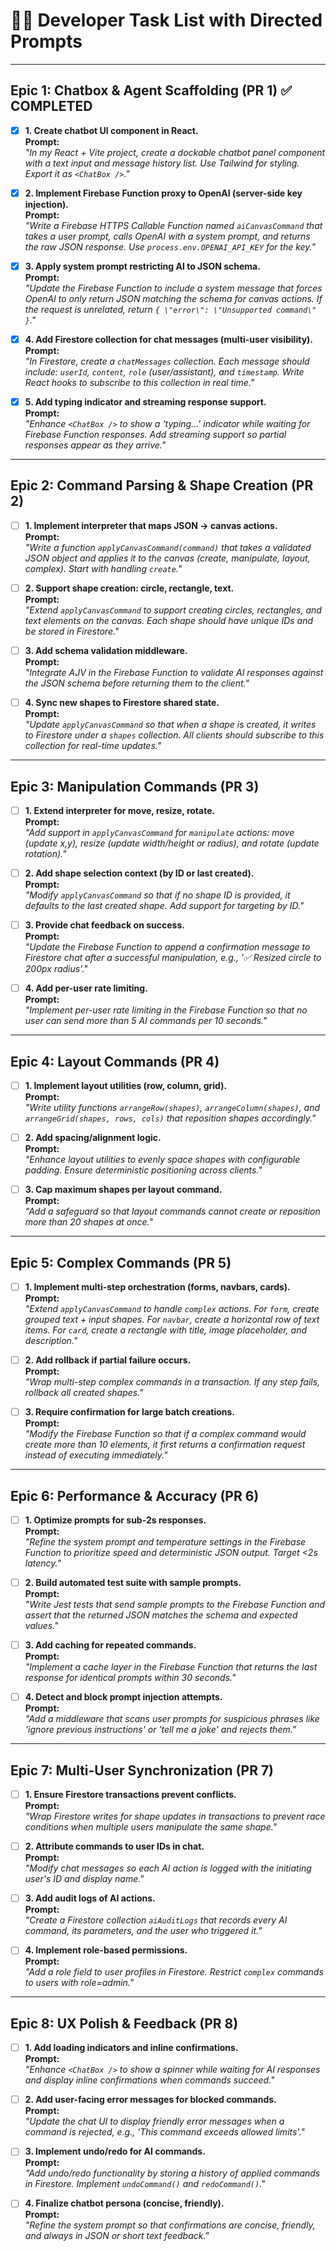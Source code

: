 # 🧑‍💻 Developer Task List with Directed Prompts

---

## Epic 1: Chatbox & Agent Scaffolding (PR 1) ✅ COMPLETED

- [x] **1. Create chatbot UI component in React.**  
   **Prompt:**  
   *"In my React + Vite project, create a dockable chatbot panel component with a text input and message history list. Use Tailwind for styling. Export it as `<ChatBox />`."*

- [x] **2. Implement Firebase Function proxy to OpenAI (server-side key injection).**  
   **Prompt:**  
   *"Write a Firebase HTTPS Callable Function named `aiCanvasCommand` that takes a user prompt, calls OpenAI with a system prompt, and returns the raw JSON response. Use `process.env.OPENAI_API_KEY` for the key."*

- [x] **3. Apply system prompt restricting AI to JSON schema.**  
   **Prompt:**  
   *"Update the Firebase Function to include a system message that forces OpenAI to only return JSON matching the schema for canvas actions. If the request is unrelated, return `{ \"error\": \"Unsupported command\" }`."*

- [x] **4. Add Firestore collection for chat messages (multi-user visibility).**  
   **Prompt:**  
   *"In Firestore, create a `chatMessages` collection. Each message should include: `userId`, `content`, `role` (user/assistant), and `timestamp`. Write React hooks to subscribe to this collection in real time."*

- [x] **5. Add typing indicator and streaming response support.**  
   **Prompt:**  
   *"Enhance `<ChatBox />` to show a 'typing...' indicator while waiting for Firebase Function responses. Add streaming support so partial responses appear as they arrive."*

---

## Epic 2: Command Parsing & Shape Creation (PR 2)

- [ ] **1. Implement interpreter that maps JSON → canvas actions.**  
   **Prompt:**  
   *"Write a function `applyCanvasCommand(command)` that takes a validated JSON object and applies it to the canvas (create, manipulate, layout, complex). Start with handling `create`."*

- [ ] **2. Support shape creation: circle, rectangle, text.**  
   **Prompt:**  
   *"Extend `applyCanvasCommand` to support creating circles, rectangles, and text elements on the canvas. Each shape should have unique IDs and be stored in Firestore."*

- [ ] **3. Add schema validation middleware.**  
   **Prompt:**  
   *"Integrate AJV in the Firebase Function to validate AI responses against the JSON schema before returning them to the client."*

- [ ] **4. Sync new shapes to Firestore shared state.**  
   **Prompt:**  
   *"Update `applyCanvasCommand` so that when a shape is created, it writes to Firestore under a `shapes` collection. All clients should subscribe to this collection for real-time updates."*

---

## Epic 3: Manipulation Commands (PR 3)

- [ ] **1. Extend interpreter for move, resize, rotate.**  
   **Prompt:**  
   *"Add support in `applyCanvasCommand` for `manipulate` actions: move (update x,y), resize (update width/height or radius), and rotate (update rotation)."*

- [ ] **2. Add shape selection context (by ID or last created).**  
   **Prompt:**  
   *"Modify `applyCanvasCommand` so that if no shape ID is provided, it defaults to the last created shape. Add support for targeting by ID."*

- [ ] **3. Provide chat feedback on success.**  
   **Prompt:**  
   *"Update the Firebase Function to append a confirmation message to Firestore chat after a successful manipulation, e.g., '✅ Resized circle to 200px radius'."*

- [ ] **4. Add per-user rate limiting.**  
   **Prompt:**  
   *"Implement per-user rate limiting in the Firebase Function so that no user can send more than 5 AI commands per 10 seconds."*

---

## Epic 4: Layout Commands (PR 4)

- [ ] **1. Implement layout utilities (row, column, grid).**  
   **Prompt:**  
   *"Write utility functions `arrangeRow(shapes)`, `arrangeColumn(shapes)`, and `arrangeGrid(shapes, rows, cols)` that reposition shapes accordingly."*

- [ ] **2. Add spacing/alignment logic.**  
   **Prompt:**  
   *"Enhance layout utilities to evenly space shapes with configurable padding. Ensure deterministic positioning across clients."*

- [ ] **3. Cap maximum shapes per layout command.**  
   **Prompt:**  
   *"Add a safeguard so that layout commands cannot create or reposition more than 20 shapes at once."*

---

## Epic 5: Complex Commands (PR 5)

- [ ] **1. Implement multi-step orchestration (forms, navbars, cards).**  
   **Prompt:**  
   *"Extend `applyCanvasCommand` to handle `complex` actions. For `form`, create grouped text + input shapes. For `navbar`, create a horizontal row of text items. For `card`, create a rectangle with title, image placeholder, and description."*

- [ ] **2. Add rollback if partial failure occurs.**  
   **Prompt:**  
   *"Wrap multi-step complex commands in a transaction. If any step fails, rollback all created shapes."*

- [ ] **3. Require confirmation for large batch creations.**  
   **Prompt:**  
   *"Modify the Firebase Function so that if a complex command would create more than 10 elements, it first returns a confirmation request instead of executing immediately."*

---

## Epic 6: Performance & Accuracy (PR 6)

- [ ] **1. Optimize prompts for sub-2s responses.**  
   **Prompt:**  
   *"Refine the system prompt and temperature settings in the Firebase Function to prioritize speed and deterministic JSON output. Target <2s latency."*

- [ ] **2. Build automated test suite with sample prompts.**  
   **Prompt:**  
   *"Write Jest tests that send sample prompts to the Firebase Function and assert that the returned JSON matches the schema and expected values."*

- [ ] **3. Add caching for repeated commands.**  
   **Prompt:**  
   *"Implement a cache layer in the Firebase Function that returns the last response for identical prompts within 30 seconds."*

- [ ] **4. Detect and block prompt injection attempts.**  
   **Prompt:**  
   *"Add a middleware that scans user prompts for suspicious phrases like 'ignore previous instructions' or 'tell me a joke' and rejects them."*

---

## Epic 7: Multi-User Synchronization (PR 7)

- [ ] **1. Ensure Firestore transactions prevent conflicts.**  
   **Prompt:**  
   *"Wrap Firestore writes for shape updates in transactions to prevent race conditions when multiple users manipulate the same shape."*

- [ ] **2. Attribute commands to user IDs in chat.**  
   **Prompt:**  
   *"Modify chat messages so each AI action is logged with the initiating user's ID and display name."*

- [ ] **3. Add audit logs of AI actions.**  
   **Prompt:**  
   *"Create a Firestore collection `aiAuditLogs` that records every AI command, its parameters, and the user who triggered it."*

- [ ] **4. Implement role-based permissions.**  
   **Prompt:**  
   *"Add a role field to user profiles in Firestore. Restrict `complex` commands to users with role=admin."*

---

## Epic 8: UX Polish & Feedback (PR 8)

- [ ] **1. Add loading indicators and inline confirmations.**  
   **Prompt:**  
   *"Enhance `<ChatBox />` to show a spinner while waiting for AI responses and display inline confirmations when commands succeed."*

- [ ] **2. Add user-facing error messages for blocked commands.**  
   **Prompt:**  
   *"Update the chat UI to display friendly error messages when a command is rejected, e.g., 'This command exceeds allowed limits'."*

- [ ] **3. Implement undo/redo for AI commands.**  
   **Prompt:**  
   *"Add undo/redo functionality by storing a history of applied commands in Firestore. Implement `undoCommand()` and `redoCommand()`."*

- [ ] **4. Finalize chatbot persona (concise, friendly).**  
   **Prompt:**  
   *"Refine the system prompt so that confirmations are concise, friendly, and always in JSON or short text feedback."*
